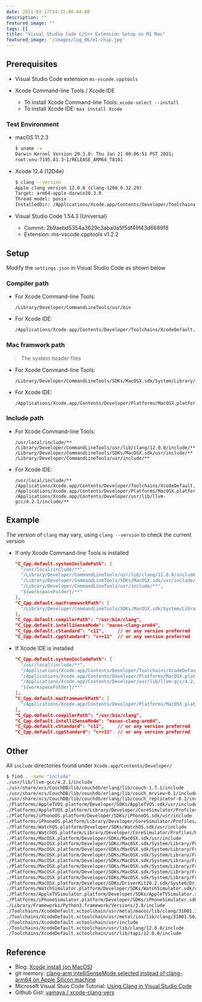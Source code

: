 ```yaml
---
date: 2021-03-17T14:32:00-04:00
description: ""
featured_image: ""
tags: []
title: "Visual Studio Code C/C++ Extension Setup on M1 Mac"
featured_image: '/images/log_06/m1-chip.jpg'
---
```


## Prerequisites
- Visual Studio Code extension `ms-vscode.cpptools`

- Xcode Command-line Tools / Xcode IDE 
	- To install Xcode Command-line Tools: `xcode-select --install`
	- To install Xcode IDE: `mas install Xcode`

### Test Environment
- macOS 11.2.3

	```Bash
	$ uname -v
	Darwin Kernel Version 20.3.0: Thu Jan 21 00:06:51 PST 2021; 
	root:xnu-7195.81.3~1/RELEASE_ARM64_T8101
	```
- Xcode 12.4 (12D4e)
	
	```Bash
	$ clang --version
	Apple clang version 12.0.0 (clang-1200.0.32.29)
	Target: arm64-apple-darwin20.3.0
	Thread model: posix
	InstalledDir: /Applications/Xcode.app/Contents/Developer/Toolchains/XcodeDefault.xctoolchain/usr/bin
	
	```
- Visual Studio Code 1.54.3 (Universal)
	- Commit: 2b9aebd5354a3629c3aba0a5f5df49f43d6689f8
	- Extension: ms-vscode.cpptools v1.2.2  

## Setup

Modify the `settings.json` in Visual Studio Code as shown below

### Compiler path
- For Xcode Command-line Tools: 

	```
	/Library/Developer/CommandLineTools/usr/bin
	```
- For Xcode IDE:
	
	```
	/Applications/Xcode.app/Contents/Developer/Toolchains/XcodeDefault.xctoolchain/usr/bin/
	```
	
### Mac framwork path
> The system header files

- For Xcode Command-line Tools:

	```
	/Library/Developer/CommandLineTools/SDKs/MacOSX.sdk/System/Library/Frameworks
	``` 
- For Xcode IDE:
	
	```
	/Applications/Xcode.app/Contents/Developer/Platforms/MacOSX.platform/Developer/SDKs/MacOSX.sdk/System/Library/Frameworks
	```

### Include path
- For Xcode Command-line Tools:
	
	```
	/usr/local/include/**
	/Library/Developer/CommandLineTools/usr/lib/clang/12.0.0/include/**
	/Library/Developer/CommandLineTools/SDKs/MacOSX.sdk/usr/include/**
	/Library/Developer/CommandLineTools/usr/include/**
	```
	
- For Xcode IDE:

	```
	/usr/local/include/**
	/Applications/Xcode.app/Contents/Developer/Toolchains/XcodeDefault.xctoolchain/usr/lib/clang/12.0.0/include/**
	/Applications/Xcode.app/Contents/Developer/Platforms/MacOSX.platform/Developer/SDKs/MacOSX.sdk/usr/include/**
	/Applications/Xcode.app/Contents/Developer/usr/lib/llvm-gcc/4.2.1/include/**
	```

## Example

The version of `clang` may vary, using `clang --version` to check the current version 

- If only Xcode Command-line Tools is installed

	```JSON
	"C_Cpp.default.systemIncludePath": [
	  "/usr/local/include/**",
	  "/Library/Developer/CommandLineTools/usr/lib/clang/12.0.0/include/**",
	  "/Library/Developer/CommandLineTools/SDKs/MacOSX.sdk/usr/include/**",
	  "/Library/Developer/CommandLineTools/usr/include/**",
	  "${workspaceFolder}/**"
	],
	"C_Cpp.default.macFrameworkPath": [
	  "/Library/Developer/CommandLineTools/SDKs/MacOSX.sdk/System/Library/Frameworks"
	],
	"C_Cpp.default.compilerPath": "/usr/bin/clang",
	"C_Cpp.default.intelliSenseMode": "macos-clang-arm64",
	"C_Cpp.default.cStandard": "c11",     // or any version preferred
	"C_Cpp.default.cppStandard": "c++11"  // or any version preferred
	```

- If Xcode IDE is installed

	```JSON
	"C_Cpp.default.systemIncludePath": [
	  "/usr/local/include/**",
	  "/Applications/Xcode.app/Contents/Developer/Toolchains/XcodeDefault.xctoolchain/usr/lib/clang/12.0.0/include/**",
	  "/Applications/Xcode.app/Contents/Developer/Platforms/MacOSX.platform/Developer/SDKs/MacOSX.sdk/usr/include/**",
	  "/Applications/Xcode.app/Contents/Developer/usr/lib/llvm-gcc/4.2.1/include/**",
	  "${workspaceFolder}/**"
	],
	"C_Cpp.default.macFrameworkPath": [
	  "/Applications/Xcode.app/Contents/Developer/Platforms/MacOSX.platform/Developer/SDKs/MacOSX.sdk/System/Library/Frameworks"
	],
	"C_Cpp.default.compilerPath": "/usr/bin/clang",
	"C_Cpp.default.intelliSenseMode": "macos-clang-arm64",
	"C_Cpp.default.cStandard": "c11",     // or any version preferred
	"C_Cpp.default.cppStandard": "c++11"  // or any version preferred
	```

## Other
All `include` directories found under `Xcode.app/Contents/Developer/`

```Bash
$ find . -name "include"
./usr/lib/llvm-gcc/4.2.1/include
./usr/share/xcs/CouchDB/lib/couchdb/erlang/lib/couch-1.7.1/include
./usr/share/xcs/CouchDB/lib/couchdb/erlang/lib/couch_mrview-0.1/include
./usr/share/xcs/CouchDB/lib/couchdb/erlang/lib/couch_replicator-0.1/include
./Platforms/AppleTVOS.platform/Developer/SDKs/AppleTVOS.sdk/usr/include
./Platforms/AppleTVOS.platform/Library/Developer/CoreSimulator/Profiles/Runtimes/tvOS.simruntime/Contents/Resources/RuntimeRoot/System/Library/PrivateFrameworks/GPUCompiler.framework/Libraries/lib/clang/31001.50/include
./Platforms/iPhoneOS.platform/Developer/SDKs/iPhoneOS.sdk/usr/include
./Platforms/iPhoneOS.platform/Library/Developer/CoreSimulator/Profiles/Runtimes/iOS.simruntime/Contents/Resources/RuntimeRoot/System/Library/PrivateFrameworks/GPUCompiler.framework/Libraries/lib/clang/31001.50/include
./Platforms/WatchOS.platform/Developer/SDKs/WatchOS.sdk/usr/include
./Platforms/WatchOS.platform/Library/Developer/CoreSimulator/Profiles/Runtimes/watchOS.simruntime/Contents/Resources/RuntimeRoot/System/Library/PrivateFrameworks/GPUCompiler.framework/Libraries/lib/clang/31001.50/include
./Platforms/MacOSX.platform/Developer/SDKs/MacOSX.sdk/usr/include
./Platforms/MacOSX.platform/Developer/SDKs/MacOSX.sdk/System/Library/PrivateFrameworks/GPUCompiler.framework/Versions/A/lib/clang/3.5/include
./Platforms/MacOSX.platform/Developer/SDKs/MacOSX.sdk/System/Library/Frameworks/Ruby.framework/Versions/2.6/usr/include
./Platforms/MacOSX.platform/Developer/SDKs/MacOSX.sdk/System/Library/Frameworks/OpenCL.framework/Versions/A/lib/clang/3.2/include
./Platforms/MacOSX.platform/Developer/SDKs/MacOSX.sdk/System/Library/Frameworks/Python.framework/Versions/2.7/include
./Platforms/MacOSX.platform/Developer/SDKs/MacOSX.sdk/System/Library/Frameworks/Python.framework/Versions/2.7/Extras/lib/python/numpy/core/include
./Platforms/MacOSX.platform/Developer/SDKs/MacOSX.sdk/System/Library/Frameworks/Python.framework/Versions/2.7/Extras/lib/python/numpy/numarray/include
./Platforms/MacOSX.platform/Developer/SDKs/MacOSX.sdk/System/Library/Frameworks/Python.framework/Versions/2.7/Extras/lib/python/PyObjC/pyobjc_core-2.5.1-py2.7.egg-info/include
./Platforms/MacOSX.platform/Developer/SDKs/DriverKit20.2.sdk/System/DriverKit/usr/include
./Platforms/WatchSimulator.platform/Developer/SDKs/WatchSimulator.sdk/usr/include
./Platforms/AppleTVSimulator.platform/Developer/SDKs/AppleTVSimulator.sdk/usr/include
./Platforms/iPhoneSimulator.platform/Developer/SDKs/iPhoneSimulator.sdk/usr/include
./Library/Frameworks/Python3.framework/Versions/3.8/include
./Toolchains/XcodeDefault.xctoolchain/usr/metal/macos/lib/clang/31001.160/include
./Toolchains/XcodeDefault.xctoolchain/usr/metal/ios/lib/clang/31001.50/include
./Toolchains/XcodeDefault.xctoolchain/usr/include
./Toolchains/XcodeDefault.xctoolchain/usr/lib/clang/12.0.0/include
./Toolchains/XcodeDefault.xctoolchain/usr/lib/tapi/12.0.0/include
```

## Reference

- Blog: [Xcode install (on MacOS)](https://wilsonmar.github.io/xcode/)
- git memory: [clang-arm intelliSenseMode selected instead of clang-arm64 on Apple Silicon machine](https://www.gitmemory.com/issue/microsoft/vscode-cmake-tools/1583/739054834)
- Microsoft Visual Stuio Code Tutorial: [Using Clang in Visual Studio Code](https://code.visualstudio.com/docs/cpp/config-clang-mac)
- Github Gist: [yamaya / xcode-clang-vers](https://gist.github.com/yamaya/2924292)